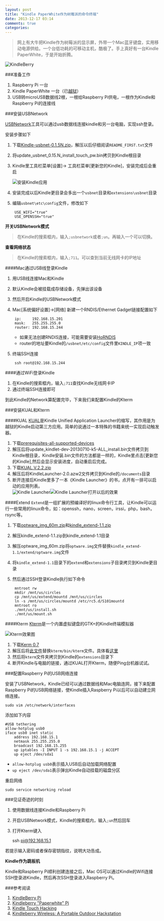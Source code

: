 ```yaml
---
layout: post
title: "Kindle PaperWhite作为树莓派的命令终端"
date: 2013-12-17 03:14
comments: true
categories: 
---
```

>网上有大牛把Kindle作为树莓派的显示屏，外带一个Mac蓝牙键盘，实用移动电源供给。一个台低功耗的可移动主机，酷极了。手上真好有一台Kindle PaperWhite，于是开始折腾。

![KindleBerry](/images/post/2013-12-17/kindle-berry.png)

###准备工作

1. Raspberry Pi 一台
2. Kindle PaperWhite 一台（已[越狱](http://www.mobileread.com/forums/showthread.php?t=198446)）		
3. USB转microUSB数据线2根，一根给Raspberry Pi供电，一根作为Kindle和Raspberry Pi的连接线

<!-- more -->

###安装USBNetwork

[USBNetwork](http://www.mobileread.com/forums/showthread.php?t=186645)工具可以通过usb数据线连接kindle和另一台电脑，实现ssh登录。

安装步骤如下

1. 下载[Kindle-usbnet-0.1.5N.zip](http://www.mobileread.com/forums/attachment.php?attachmentid=116323&d=1386361702)，解压以后仔细阅读`README_FIRST.txt`文件
2. 将update_usbnet_0.15.N_install_touch_pw.bin拷贝到Kindle根目录
3. Kindle里工具栏菜单[设置]-> 工具栏菜单[更新您的Kindle]，安装完成后会重启   

	![安装Kindle应用](/images/post/2013-12-17/kindle_install_sw.png)
4. 安装完成以后Kindle更目录会多出一个`usbnet`目录和`extensions\usbnet`目录
5. 编辑`usbnet\etc\config`文件，修改如下
		
		USE_WIFI="true"
		USE_OPENSSH="true"
		
**开关USBNetwork模式**

>在Kindle的搜索框内，输入`;usbnetwork`或者`;un`。再输入一个可以切换。

**查看网络状态**

>在Kindle的搜索框内，输入`;711`。可以查到当前无线网卡的IP地址

####Mac通过USB线登录Kindle

1. 用USB线连接Mac和Kindle
2. 默认Kindle会被挂载成存储设备，先弹出该设备
3. 然后开启Kindle的USBNetwork模式
4. Mac[系统偏好设置]->[网络] 新建一个RNDIS/Ethernet Gadget链接配置如下

		ip:		192.168.15.201
		mask:	255.255.255.0
		router:	192.168.15.244
	* 如果无法创建RNDIS连接，可能需要安装[HoRNDIS](http://joshuawise.com/horndis)   
	* router的地址要Kindle的`/usbnet/etc/config`文件里`KINDLE_IP`项一致
5. 终端SSH连接

		ssh root@192.168.15.244

####通过WiFi登录Kindle
1. 在Kindle的搜索框内，输入`;711`查找Kindle无线网卡IP
2. 通过终端SSH连接即可

到此Kindle的Network算配置完毕，下来我们来配置Kindle的Kterm

###安装KUAL和Kterm

####KUAL
[KUAL](http://www.mobileread.com/forums/showthread.php?t=203326)是Kindle Unified Application Launcher的缩写，其作用是为越狱的Kindle启动第三方应用。简单的说通过一本特殊的书籍来统一实现启动触发器。

1. 下载[prerequisites-all-supported-devices](prerequisites-all-supported-devices.zip)
2. 解压后将update_kindlet-dev-20130710-k5-ALL_install.bin文件拷贝到Kindle根目录，Kindle安装.bin文件的方法都是一样的，Kindle里点击[更新您的Kindle],然后会显示安装进度，自动重启后完成。
3. 下载[KUAL.V.2.2.zip](http://www.mobileread.com/forums/attachment.php?attachmentid=109526&d=1376691043)
4. 解压后将KindleLauncher-2.0.azw2文件拷贝到Kindle的`/documents`目录
5. 断开连接后Kindle里多了一本《Kindle Launcher》的书，点开有一排可以启动的应用列表。   
	![Kindle Launcher](/images/post/2013-12-17/kindle_launcher.png)![Kindle Launcher打开以后的效果](/images/post/2013-12-17/kindle_launcher_opened.png)


####Extend
`Extend`是一组扩展的预编译好的linux命令行工具，让Kindle可以运行一些常用的linux命令，如：openssh，nano，screen，irssi，php，bash，rsync等。

1. 下载[optware_img_60m.zip](http://ge.tt/9Qoa9YD/v/0?c)和[kindle_extend-1.1.zip](http://ge.tt/9Qoa9YD/v/2?c)
2. 解压kindle_extend-1.1.zip到kindle_extend-1.1目录
3. 解压optware_img_60m.zip将`optware.img`文件替换`kindle_extend-1.1/extend/optware.img`文件
4. 将`kindle_extend-1.1`目录下的`extend`和`extensions`子目录拷贝到Kindle更目录
5. 然后通过SSH登录Kindle执行如下命令

		mntroot rw
		mkdir /mnt/us/circles
		cp /mnt/us/extend/mountd /mnt/us/circles
		ln -s /mnt/us/circles/mountd /etc/rc5.d/S101mountd
		mntroot ro
		./mnt/us/install.sh
		./mnt/us/mount.sh

####Kterm
[Kterm](http://www.fabiszewski.net/kindle-terminal/)是一个内置虚拟键盘的GTK+的Kindle终端模拟器

![Kterm效果图](/images/post/2013-12-17/kterm.gif)

1. 下载[Kerm 0.7](http://www.fabiszewski.net/kindle-terminal/kterm-0.7.zip)
2. 解压后将[此文件](https://dl.dropbox.com/s/tagzqiz06fbdltz/kterm-landscape-enabled.zip?token_hash=AAH5k68xlwcYqi065-n5Bu5XaoiEXB12zCDjj50udrRg_w&dl=1)替换`kterm/bin/kterm`文件。具体看[这里](https://github.com/bfabiszewski/kterm/issues/2#issuecomment-14204814)
3. 然后将`kterm`文件夹拷贝到Kindle的`extensions`目录下
4. 断开Kindle与电脑的链接，通过KUAL打开Kterm，随便Ping台机器试试。

###配置Raspberry Pi的USB网络连接

安装了USBNetwork，Kindle已经可以通过数据线和Mac电脑连网，接下来配置Raspberry Pi的USB网络链接，使Kindle插入Raspberry Pi以后可以自动建立网络连接。

	sudo vim /etc/network/interfaces
	
添加如下内容

	#USB tethering
	allow-hotplug usb0
	iface usb0 inet static
    	address 192.168.15.1
    	netmask 255.255.255.0
    	broadcast 192.168.15.255
    	up iptables -I INPUT 1 -s 192.168.15.1 -j ACCEPT
    	up eject /dev/sda1
    	

* `allow-hotplug usb0`表示插入USB后自动加载网络配置
* `up eject /dev/sda1`表示弹出Kindle自动挂载的磁盘分区

重启网络

	sudo service networking reload
	
###见证奇迹的时刻

1. 使用数据线连接Kindle和Raspberry Pi
2. 开启USBNetwork模式，Kindle的搜索框内，输入`;un`然后回车
3. 打开Kterm键入

	ssh pi@192.168.15.1
	
若提示输入密码或者保存密钥指纹，说明大功告成。

**Kindle作为跳板机**

Kindle和Raspberry Pi顺利创建连接之后，Mac OS可以通过Kindle的Wifi连接SSH登录进Kindle，然后再次SSH登录进入Raspberry Pi。

###参考阅读
1. [KindleBerry Pi](http://www.ponnuki.net/2012/09/kindleberry-pi/)
2. [Kindleberry "Paperwhite" Pi](https://gist.github.com/rvagg/5095506)
3. [Kindle Touch Hacking](http://wiki.mobileread.com/wiki/Kindle_Touch_Hacking#GUI_launcher)
4. [Kindleberry Wireless: A Portable Outdoor Hackstation](http://maxogden.com/kindleberry-wireless.html)